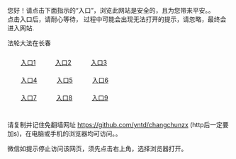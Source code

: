 您好！请点击下面指示的“入口”，浏览此网站是安全的，且为您带来平安。。 <br/>
点击入口后，请耐心等待， 过程中可能会出现无法打开的提示，请忽略，最终会进入网站. </br>

法轮大法在长春<br/>
<div style="padding:10px"><a style="margin:20px" target="_blank" href="https://dus2n96y8f6ym.cloudfront.net/2Qpsp?qmvsq" id="ccLink1" rel="nofollow">入口1</a> <a target="_blank" style="margin:20px" href="https://d3khg26g02kads.cloudfront.net/2Qpsp?bwarow" id="ccLink2" rel="nofollow">入口2</a> <a style="margin:20px" target="_blank" href="https://d1jzeuzt66fcu.cloudfront.net/2Qpsp?tlvxntdi" id="ccLink3" rel="nofollow">入口3</a></div>

<div style="padding:10px" ><a style="margin:20px" target="_blank" href="https://dus2n96y8f6ym.cloudfront.net/2Qpsp?qmvsq" id="ccLink4" rel="nofollow">入口4</a> <a style="margin:20px" href="https://d3khg26g02kads.cloudfront.net/2Qpsp?bwarow" target="_blank" id="ccLink5" rel="nofollow">入口5</a> <a style="margin:20px" href="https://d1jzeuzt66fcu.cloudfront.net/2Qpsp?tlvxntdi" target="_blank" id="ccLink6" rel="nofollow">入口6</a></div>

<div style="padding:10px"><a style="margin:20px" target="_blank" href="https://dus2n96y8f6ym.cloudfront.net/2Qpsp?qmvsq" id="ccLink7" rel="nofollow">入口7</a> <a style="margin:20px" href="https://d3khg26g02kads.cloudfront.net/2Qpsp?bwarow" target="_blank" id="ccLink8" rel="nofollow">入口8</a> <a style="margin:20px" target="_blank" href="https://d1jzeuzt66fcu.cloudfront.net/2Qpsp?tlvxntdi" id="ccLink9" rel="nofollow">入口9</a></div>

<br/>



请复制并记住免翻墙网址 https://github.com/yntd/changchunzx (http后一定要加s)，在电脑或手机的浏览器均可访问。。<br/>

微信如提示停止访问该网页，须先点击右上角，选择浏览器打开。
